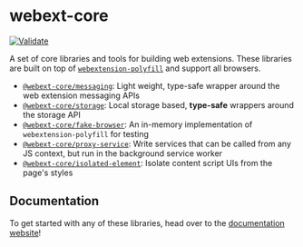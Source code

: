 # webext-core

[![Validate](https://github.com/aklinker1/webext-core/actions/workflows/validate.yml/badge.svg)](https://github.com/aklinker1/webext-core/actions/workflows/validate.yml)

A set of core libraries and tools for building web extensions. These libraries are built on top of [`webextension-polyfill`](https://www.npmjs.com/package/webextension-polyfill) and support all browsers.

- [`@webext-core/messaging`](https://webext-core.aklinker1.io/messaging): Light weight, type-safe wrapper around the web extension messaging APIs
- [`@webext-core/storage`](https://webext-core.aklinker1.io/storage): Local storage based, **type-safe** wrappers around the storage API
- [`@webext-core/fake-browser`](https://webext-core.aklinker1.io/fake-browser): An in-memory implementation of `webextension-polyfill` for testing
- [`@webext-core/proxy-service`](https://webext-core.aklinker1.io/proxy-service): Write services that can be called from any JS context, but run in the background service worker
- [`@webext-core/isolated-element`](https://webext-core.aklinker1.io/isolated-element): Isolate content script UIs from the page's styles

## Documentation

To get started with any of these libraries, head over to the [documentation website](https://webext-core.aklinker1.io)!
